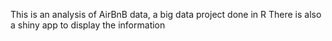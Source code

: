 This is an analysis of AirBnB data, a big data project done in R
There is also a shiny app to display the information 
